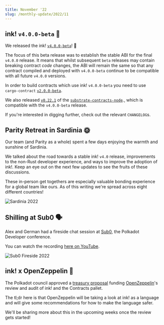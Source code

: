 ```yaml
---
title: November '22
slug: /monthly-update/2022/11
---
```


## ink! `v4.0.0-beta` 🦑

We released the ink! [`v4.0.0-beta`](https://github.com/use-ink/ink/releases/tag/v4.0.0-beta)! 🎉

The focus of this beta release was to establish the stable ABI for the final `v4.0.0`
release. It means that whilst subsequent `beta` releases may contain breaking contract
*code* changes, the ABI will remain the same so that any contract compiled and deployed
with `v4.0.0-beta` continue to be compatible with all future `v4.0.0` versions.

In order to build contracts which use ink! `v4.0.0-beta` you need to use
`cargo-contract` [`v2.0.0-beta`](https://github.com/use-ink/cargo-contract/releases/tag/v2.0.0-beta).

We also released
[`v0.22.1`](https://github.com/paritytech/substrate-contracts-node/releases/tag/v0.22.1)
 of the [`substrate-contracts-node`](https://github.com/paritytech/substrate-contracts-node)., which is compatible with the
`v4.0.0-beta` release.

If you're interested in digging further, check out the relevant `CHANGELOG`s.

## Parity Retreat in Sardinia 🌞

Our team (and Parity as a whole) spent a few days enjoying the warmth and sunshine of
Sardinia.

We talked about the road towards a stable ink! `v4.0` release, improvements to the non-Rust
developer experience, and ways to improve the adoption of ink!. Keep an eye out on the
next few updates to see the fruits of these discussions.

These in-person get togethers are especially valuable bonding experience for a global
team like ours. As of this writing we're spread across eight different countries!

![Sardinia 2022](/img/monthly-update/sardinia-2022.jpg)

## Shilling at Sub0 🗣️

Alex and German had a fireside chat session at [Sub0](https://sub0.polkadot.network/), the Polkadot Developer conference.

You can watch the recording [here on YouTube](https://www.youtube.com/watch?v=tIqcIxVm1GE).

![Sub0 Fireside 2022](/img/monthly-update/sub0-fireside-2022.jpg)

## ink! x OpenZeppelin 🔏

The Polkadot council approved a [treasury proposal](https://polkadot.subsquare.io/council/motion/296) funding
[OpenZeppelin](https://www.openzeppelin.com/)'s review and audit of ink! and the Contracts pallet.

The tl;dr here is that OpenZeppelin will be taking a look at ink! as a language and will
give some recommendations for how to make the language safer.

We'll be sharing more about this in the upcoming weeks once the review gets started!
